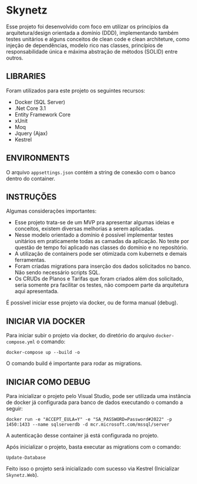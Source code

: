 # Skynetz
Esse projeto foi desenvolvido com foco em utilizar os princípios da arquitetura/design orientada a domínio (DDD), implementando também testes unitários e alguns conceitos de clean code e clean architeture, como injeção de dependências, modelo rico nas classes, princípios de responsabilidade única e máxima abstração de métodos (SOLID) entre outros.

LIBRARIES
-----------------
Foram utilizados para este projeto os seguintes recursos:
- Docker (SQL Server)
- .Net Core 3.1
- Entity Framework Core
- xUnit
- Moq
- Jquery (Ajax)
- Kestrel

ENVIRONMENTS
------------------
O arquivo ```appsettings.json``` contém a string de conexão com o banco dentro do container.

INSTRUÇÕES
---------------------
Algumas considerações importantes:
- Esse projeto trata-se de um MVP pra apresentar algumas ideias e conceitos, existem diversas melhorias a serem aplicadas.
- Nesse modelo orientado a domínio é possível implementar testes unitários em praticamente todas as camadas da aplicação. No teste por questão de tempo foi aplicado nas classes do domínio e no repositório.
- A utilização de containers pode ser otimizada com kubernets e demais ferramentas. 
- Foram criadas migrations para inserção dos dados solicitados no banco. Não sendo necessário scripts SQL.
- Os CRUDs de Planos e Tarifas que foram criados além dos solicitado, seria somente pra facilitar os testes, não compoem parte da arquitetura aqui apresentada.

É possível iniciar esse projeto via docker, ou de forma manual (debug).

INICIAR VIA DOCKER
-------------
Para iniciar subir o projeto via docker, do diretório do arquivo ```docker-compose.yml``` o comando:
```
docker-compose up --build -o
```
O comando build é importante para rodar as migrations.

INICIAR COMO DEBUG
--------------
Para inicializar o projeto pelo Visual Studio, pode ser utilizada uma instância de docker já configurada para banco de dados executando o comando a seguir:
```
docker run -e "ACCEPT_EULA=Y" -e "SA_PASSWORD=Password#2022" -p 1450:1433 --name sqlserverdb -d mcr.microsoft.com/mssql/server
```
A autenticação desse container já está configurada no projeto.

Após inicializar o projeto, basta executar as migrations com o comando:
```
Update-Database
```
Feito isso o projeto será inicializado com sucesso via Kestrel (Inicializar ```Skynetz.Web```).
